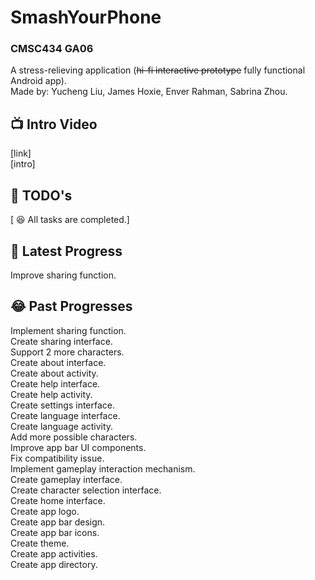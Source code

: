 # SmashYourPhone
### CMSC434 GA06
A stress-relieving application (~~hi-fi interactive prototype~~ fully functional Android app).\
Made by: Yucheng Liu, James Hoxie, Enver Rahman, Sabrina Zhou.

## :tv: Intro Video
[link]\
[intro]

## :thought_balloon: TODO's
[ :laughing: All tasks are completed.]

## :rofl: Latest Progress
Improve sharing function.

## :joy: Past Progresses
Implement sharing function.\
Create sharing interface.\
Support 2 more characters.\
Create about interface.\
Create about activity.\
Create help interface.\
Create help activity.\
Create settings interface.\
Create language interface.\
Create language activity.\
Add more possible characters.\
Improve app bar UI components.\
Fix compatibility issue.\
Implement gameplay interaction mechanism.\
Create gameplay interface.\
Create character selection interface.\
Create home interface.\
Create app logo.\
Create app bar design.\
Create app bar icons.\
Create theme.\
Create app activities.\
Create app directory.
